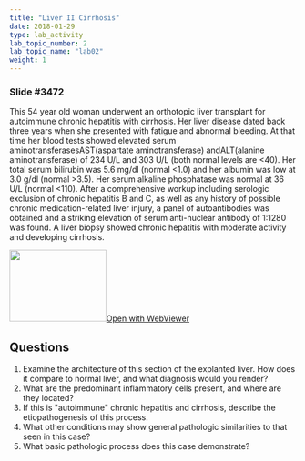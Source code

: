 ```yaml
---
title: "Liver II Cirrhosis"
date: 2018-01-29
type: lab_activity
lab_topic_number: 2
lab_topic_name: "lab02"
weight: 1
---
```

<div class="entrybody">
<h3>Slide #3472</h3>

<p>This 54 year old woman underwent an orthotopic liver transplant for autoimmune chronic hepatitis with cirrhosis. Her liver disease dated back three years when she presented with fatigue and abnormal bleeding. At that time her blood tests showed elevated serum aminotransferases<span class="caps">AST</span>(aspartate aminotransferase) and<span class="caps">ALT</span>(alanine aminotransferase) of 234 U/L and 303 U/L (both normal levels are &lt;40). Her total serum bilirubin was 5.6 mg/dl (normal &lt;1.0) and her albumin was low at 3.0 g/dl (normal &gt;3.5). Her serum alkaline phosphatase was normal at 36 U/L (normal &lt;110). After a comprehensive workup including serologic exclusion of chronic hepatitis B and C, as well as any history of possible chronic medication-related liver injury, a panel of autoantibodies was obtained and a striking elevation of serum anti-nuclear antibody of 1:1280 was found. A liver biopsy showed chronic hepatitis with moderate activity and developing cirrhosis.</p>

<div class="thumbnail"><a href="https://pathologylab.ctl.columbia.edu/slides/slide3472/" target="_blank"><img alt="" src="/assets/images/slide_3472.jpg" width="170" height="126" class="mt-image-left"></a><a href="https://pathologylab.ctl.columbia.edu/slides/slide3472/" target="_blank">Open with WebViewer</a></div>

<h2>Questions</h2>


<ol>
<li>Examine the architecture of this section of the explanted liver. How does it compare to normal liver, and what diagnosis would you render?</li>
<li>What are the predominant inflammatory cells present, and where are they located?</li>
<li>If this is "autoimmune" chronic hepatitis and cirrhosis, describe the etiopathogenesis of this process.</li>
<li>What other conditions may show general pathologic similarities to that seen in this case?</li>
<li>What basic pathologic process does this case demonstrate?</li>
</ol>


						
</div>
